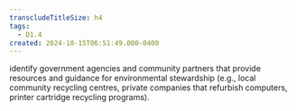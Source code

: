 ```yaml
---
transcludeTitleSize: h4
tags:
  - D1.4
created: 2024-10-15T06:51:49.000-0400
---
```

identify government agencies and community partners that provide resources and guidance for environmental stewardship (e.g., local community recycling centres, private companies that refurbish computers, printer cartridge recycling programs).